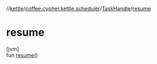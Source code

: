 //[kettle](../../../index.md)/[coffee.cypher.kettle.scheduler](../index.md)/[TaskHandle](index.md)/[resume](resume.md)

# resume

[jvm]\
fun [resume](resume.md)()
